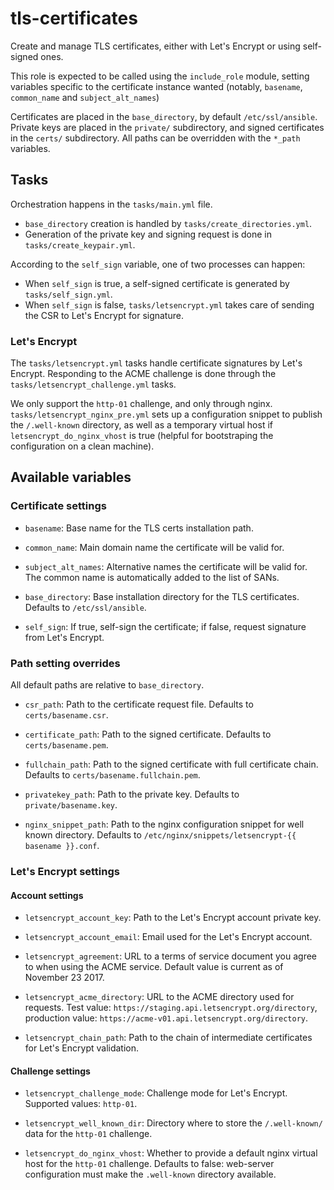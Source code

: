 # tls-certificates

Create and manage TLS certificates, either with Let's Encrypt or using
self-signed ones.

This role is expected to be called using the `include_role` module, setting
variables specific to the certificate instance wanted (notably, `basename`,
`common_name` and `subject_alt_names`)

Certificates are placed in the `base_directory`, by default `/etc/ssl/ansible`.
Private keys are placed in the `private/` subdirectory, and signed certificates
in the `certs/` subdirectory. All paths can be overridden with the `*_path`
variables.

## Tasks

Orchestration happens in the `tasks/main.yml` file.
* `base_directory` creation is handled by `tasks/create_directories.yml`.
* Generation of the private key and signing request is done in
  `tasks/create_keypair.yml`.

According to the `self_sign` variable, one of two processes can happen:

* When `self_sign` is true, a self-signed certificate is generated by
  `tasks/self_sign.yml`.
* When `self_sign` is false, `tasks/letsencrypt.yml` takes care of sending the
  CSR to Let's Encrypt for signature.

### Let's Encrypt

The `tasks/letsencrypt.yml` tasks handle certificate signatures by Let's
Encrypt. Responding to the ACME challenge is done through the
`tasks/letsencrypt_challenge.yml` tasks.

We only support the `http-01` challenge, and only through nginx.
`tasks/letsencrypt_nginx_pre.yml` sets up a configuration snippet to publish the
`/.well-known` directory, as well as a temporary virtual host if
`letsencrypt_do_nginx_vhost` is true (helpful for bootstraping the
configuration on a clean machine).


## Available variables

### Certificate settings

* `basename`:           Base name for the TLS certs installation path.

* `common_name`:        Main domain name the certificate will be valid for.

* `subject_alt_names`:  Alternative names the certificate will be valid for.
                        The common name is automatically added to the list
                        of SANs.

* `base_directory`:     Base installation directory for the TLS certificates.
                        Defaults to `/etc/ssl/ansible`.

* `self_sign`:          If true, self-sign the certificate; if false, request
                        signature from Let's Encrypt.

### Path setting overrides

All default paths are relative to `base_directory`.

* `csr_path`:           Path to the certificate request file. Defaults to 
                        `certs/basename.csr`.

* `certificate_path`:   Path to the signed certificate. Defaults to
                        `certs/basename.pem`.

* `fullchain_path`:     Path to the signed certificate with full certificate
                        chain. Defaults to `certs/basename.fullchain.pem`.

* `privatekey_path`:    Path to the private key. Defaults to
                        `private/basename.key`.

* `nginx_snippet_path`: Path to the nginx configuration snippet for well
                        known directory. Defaults to 
                        `/etc/nginx/snippets/letsencrypt-{{ basename }}.conf`.

### Let's Encrypt settings

#### Account settings

* `letsencrypt_account_key`:    Path to the Let's Encrypt account private key.

* `letsencrypt_account_email`:  Email used for the Let's Encrypt account.

* `letsencrypt_agreement`:      URL to a terms of service document you agree to
                                when using the ACME service. Default value is
                                current as of November 23 2017.

* `letsencrypt_acme_directory`: URL to the ACME directory used for requests.
                                Test value: `https://staging.api.letsencrypt.org/directory`,
                                production value: `https://acme-v01.api.letsencrypt.org/directory`.

* `letsencrypt_chain_path`:     Path to the chain of intermediate certificates
                                for Let's Encrypt validation.

#### Challenge settings

* `letsencrypt_challenge_mode`: Challenge mode for Let's Encrypt. Supported
                                values: `http-01`.

* `letsencrypt_well_known_dir`: Directory where to store the `/.well-known/` data
                                for the `http-01` challenge.

* `letsencrypt_do_nginx_vhost`: Whether to provide a default nginx virtual host
                                for the `http-01` challenge. Defaults to false: 
                                web-server configuration must make the `.well-known`
                                directory available.
